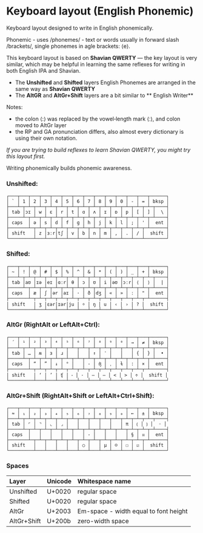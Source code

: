 # Keyboard layout (English Phonemic)

Keyboard layout designed to write in English phonemically.

Phonemic - uses \/phonemes\/ - text or words usually in forward slash \/brackets\/, single phonemes in agle brackets: ⟨e⟩.

This keyboard layout is based on **Shavian QWERTY** — the key layout is very similar, which may be helpful in learning the same reflexes for writing in both English IPA and Shavian.

 * The **Unshifted** and **Shifted** layers English Phonemes are arranged in the same way as **Shavian QWERTY**
 * The **AltGR** and **AltGr+Shift** layers are a bit similar to ** English Writer** 
 
Notes:
 - the colon ⟨:⟩ was replaced by the vowel‑length mark ⟨ː⟩, and colon moved to AltGr layer
 - the RP and GA pronunciation differs, also almost every dictionary is using their own notation.

_If you are trying to build reflexes to learn Shavian QWERTY, you might try this layout first._

Writing phonemically builds phonemic awareness. 

### Unshifted:
```
┌───┬───┬───┬───┬───┬───┬───┬───┬───┬───┬───┬───┬───┬──────┐
│ ` │ 1 │ 2 │ 3 │ 4 │ 5 │ 6 │ 7 │ 8 │ 9 │ 0 │ - │ = │ bksp │
├───┴─┬─┴─┬─┴─┬─┴─┬─┴─┬─┴─┬─┴─┬─┴─┬─┴─┬─┴─┬─┴─┬─┴─┬─┴─┬────┤
│ tab │ɔɪ │ w │ ɛ │ r │ t │ ɑ │ ʌ │ ɪ │ ɒ │ p │ [ │ ] │  \ │
├─────┴─┬─┴─┬─┴─┬─┴─┬─┴─┬─┴─┬─┴─┬─┴─┬─┴─┬─┴─┬─┴─┬─┴─┬─┴────┤
│ caps  │ ə │ s │ d │ f │ g │ h │ j │ k │ l │ ; │ ' │  ent │
├───────┴─┬─┴─┬─┴─┬─┴─┬─┴─┬─┴─┬─┴─┬─┴─┬─┴─┬─┴─┬─┴─┬─┴──────┤
│ shift   │ z │ɜːr│tʃ │ v │ b │ n │ m │ , │ . │ / │  shift │
└─────────┴───┴───┴───┴───┴───┴───┴───┴───┴───┴───┴────────┘
```

### Shifted:
```
┌───┬───┬───┬───┬───┬───┬───┬───┬───┬───┬───┬───┬───┬──────┐
│ ~ │ ! │ @ │ # │ $ │ % │ ^ │ & │ * │ ( │ ) │ _ │ + │ bksp │
├───┴─┬─┴─┬─┴─┬─┴─┬─┴─┬─┴─┬─┴─┬─┴─┬─┴─┬─┴─┬─┴─┬─┴─┬─┴─┬────┤
│ tab │aʊ │ɪə │eɪ │ɑːr│ θ │ ɔ │ ʊ │ i │əʊ │ɔːr│ ⟨ │ ⟩ │  | │
├─────┴─┬─┴─┬─┴─┬─┴─┬─┴─┬─┴─┬─┴─┬─┴─┬─┴─┬─┴─┬─┴─┬─┴─┬─┴────┤
│ caps  │ æ │ ʃ │ər │aɪ │ · │ ð │dʒ │ « │ » │ ː │ " │  ent │
├───────┴─┬─┴─┬─┴─┬─┴─┬─┴─┬─┴─┬─┴─┬─┴─┬─┴─┬─┴─┬─┴─┬─┴──────┤
│ shift   │ ʒ │ɛər│ɪər│ju │ ⸰ │ ŋ │ u │ ‹ │ › │ ? │  shift │
└─────────┴───┴───┴───┴───┴───┴───┴───┴───┴───┴───┴────────┘
```

### AltGr (RightAlt or LeftAlt+Ctrl):
```
┌───┬───┬───┬───┬───┬───┬───┬───┬───┬───┬───┬───┬───┬──────┐
│ ´ │ ¹ │ ² │ ³ │ ⁴ │ ⁵ │ ⁶ │ ⁷ │ ⁸ │ ⁹ │ ⁰ │ → │ ≠ │ bksp │
├───┴─┬─┴─┬─┴─┬─┴─┬─┴─┬─┴─┬─┴─┬─┴─┬─┴─┬─┴─┬─┴─┬─┴─┬─┴─┬────┤
│ tab │ … │ ʍ │ ɜ │ ɹ │   │   │ ↑ │ ˈ │   │   │ { │ } │  • │
├─────┴─┬─┴─┬─┴─┬─┴─┬─┴─┬─┴─┬─┴─┬─┴─┬─┴─┬─┴─┬─┴─┬─┴─┬─┴────┤
│ caps  │ “ │ ” │ ↓ │ ° │   │ ‐ │ ʤ │ ˌ │ ɫ │ : │ × │  ent │
├───────┴─┬─┴─┬─┴─┬─┴─┬─┴─┬─┴─┬─┴─┬─┴─┬─┴─┬─┴─┬─┴─┬─┴──────┤
│ shift   │ ‘ │ ’ │ ʧ │ ⁃ │ · │ – │ — │ < │ > │ ÷ │  shift │
└─────────┴───┴───┴───┴───┴───┴───┴───┴───┴───┴───┴────────┘
```

### AltGr+Shift (RightAlt+Shift or LeftAlt+Ctrl+Shift):
```
┌───┬───┬───┬───┬───┬───┬───┬───┬───┬───┬───┬───┬───┬──────┐
│ ≈ │ ₁ │ ₂ │ ₃ │ ₄ │ ₅ │ ₆ │ ₇ │ ₈ │ ₉ │ ₀ │ ← │ ± │ bksp │
├───┴─┬─┴─┬─┴─┬─┴─┬─┴─┬─┴─┬─┴─┬─┴─┬─┴─┬─┴─┬─┴─┬─┴─┬─┴─┬────┤
│ tab │ ⌜ │ ⌝ │ ⌞ │ ⌟ │   │   │   │   │   │ π │ ⟮ │ ⟯ │  ◦ │
├─────┴─┬─┴─┬─┴─┬─┴─┬─┴─┬─┴─┬─┴─┬─┴─┬─┴─┬─┴─┬─┴─┬─┴─┬─┴────┤
│ caps  │   │   │   │   │   │ ‑ │   │   │   │ § │ ☒ │  ent │
├───────┴─┬─┴─┬─┴─┬─┴─┬─┴─┬─┴─┬─┴─┬─┴─┬─┴─┬─┴─┬─┴─┬─┴──────┤
│ shift   │   │   │   │   │ ○ │   │ µ │ ☺ │ ☐ │ ☑ │  shift │
└─────────┴───┴───┴───┴───┴───┴───┴───┴───┴───┴───┴────────┘
```

### Spaces

| Layer | Unicode | Whitespace name |
|:----- |:------- |:--------------- |
| Unshifted | U+0020 | regular space |
| Shifted | U+0020 | regular space |
| AltGr | U+2003 | Em-space - width equal to font height |
| AltGr+Shift | U+200b | zero-width space |
